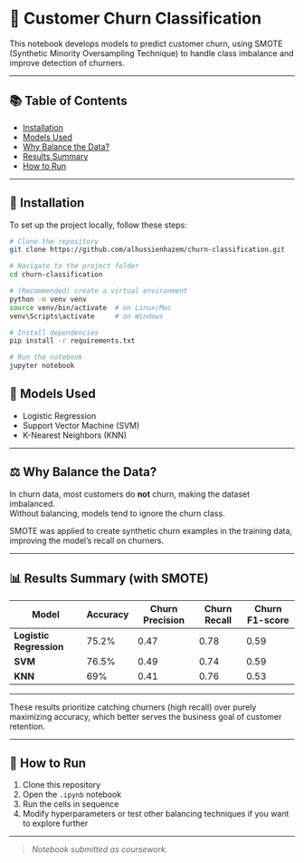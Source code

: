 # 🔮 Customer Churn Classification

This notebook develops models to predict customer churn, using SMOTE (Synthetic Minority Oversampling Technique) to handle class imbalance and improve detection of churners.

---

## 📚 Table of Contents

- [Installation](#-installation)
- [Models Used](#-models-used)
- [Why Balance the Data?](#️-why-balance-the-data)
- [Results Summary](#-results-summary)
- [How to Run](#-how-to-run)

---

## 🚀 Installation

To set up the project locally, follow these steps:

```bash
# Clone the repository
git clone https://github.com/alhussienhazem/churn-classification.git

# Navigate to the project folder
cd churn-classification

# (Recommended) create a virtual environment
python -m venv venv
source venv/bin/activate  # on Linux/Mac
venv\Scripts\activate     # on Windows

# Install dependencies
pip install -r requirements.txt

# Run the notebook
jupyter notebook
```

## 🚀 Models Used

- Logistic Regression
- Support Vector Machine (SVM)
- K-Nearest Neighbors (KNN)

---

## ⚖️ Why Balance the Data?

In churn data, most customers do **not** churn, making the dataset imbalanced.  
Without balancing, models tend to ignore the churn class.  

SMOTE was applied to create synthetic churn examples in the training data, improving the model’s recall on churners.

---

## 📊 Results Summary (with SMOTE)

| Model | Accuracy | Churn Precision | Churn Recall | Churn F1-score |
|-------|----------|-----------------|--------------|----------------|
| **Logistic Regression** | 75.2% | 0.47 | 0.78 | 0.59 |
| **SVM**                 | 76.5% | 0.49 | 0.74 | 0.59 |
| **KNN**                 | 69%   | 0.41 | 0.76 | 0.53 |

---

These results prioritize catching churners (high recall) over purely maximizing accuracy, which better serves the business goal of customer retention.

---

## 📝 How to Run

1. Clone this repository  
2. Open the `.ipynb` notebook  
3. Run the cells in sequence  
4. Modify hyperparameters or test other balancing techniques if you want to explore further

---

> *Notebook submitted as coursework.*
